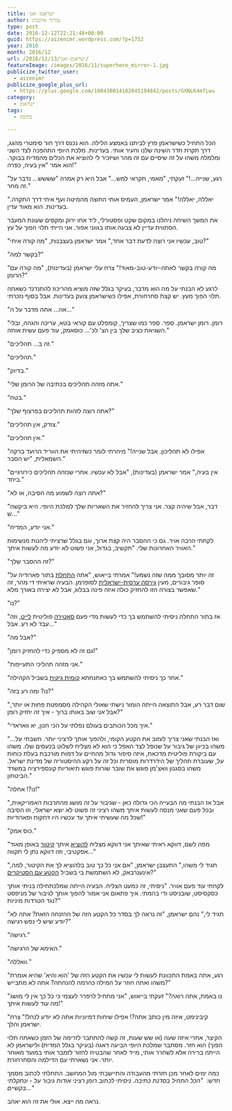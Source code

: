 ```yaml
---
title: ישראמן ואני
author: נמרוד איזנברג
type: post
date: 2016-12-12T22:21:48+00:00
guid: https://aizenimr.wordpress.com/?p=1752
year: 2016
month: 2016/12
url: /2016/12/13/ישראמן-ואני/
featureImage: /images/2016/11/superhero_mirror-1.jpg
publicize_twitter_user:
  - aizenimr
publicize_google_plus_url:
  - https://plus.google.com/108430814102045194842/posts/GXNLK4mfLwu
category:
  - ישראמן
tags:
  - כתיבה

---
```

הכל התחיל כשישראמן פרץ לביתנו באמצע הלילה. הוא נכנס דרך חור סימטרי מהגג, דרך תקרת חדר השינה שלנו והעיר אותי. בעדינות. מלכת היופי התהפכה לצד השני ומלמלה משהו על זה שיסיים עם זה מהר ושיזכיר לי להוציא את הכלים מהמדיח בבוקר. הוא אמר "אין בעיה, כפרה!"

"רגע, שנייה...!" זעקתי, "מאמי, תקראי למש..." אבל היא רק אמרה "שששש... נדבר על זה מחר."

"יאללה, יאללה!" אמר ישראמן, העמיס אותי החוצה מהמיטה ועף איתי דרך התקרה. בעדינות. הוא מאוד עדין.

את המשך השיחה ניהלנו במקום שקט ופסטורלי, ליד אחו ירוק ומקסים שעונת המעבר הסתווית עדיין לא צבעה אותו בגווני אפור. אני הייתי תלוי הפוך על עץ.

"טוב, עכשיו אני רוצה לדעת דבר אחד," אמר ישראמן בעצבנות, "מה קורה איתי?"

"בקשר למה?"

"מה קורה בקשר לאתה-יודע-טוב-מאוד!" צרח עלי ישראמן (בעדינות), "מה קורה עם הרומן?"

לרגע לא הבנתי על מה הוא מדבר, בעיקר בגלל שזה מוציא מהריכוז להתנדנד כשאתה תלוי הפוך מעץ. יש קצת סחרחורת, אפילו כשישראמן צועק בעדינות. אבל בסוף נזכרתי.

"אה... אתה מדבר על ה..."

"רומן. רומן ישראמן. ספר. ספר כמו שצריך, קומפלט עם קוראי בטא, עריכה והגהה, ובלי השגיאת כציב שלך בין הצ' לכ'... כוסאמק, עוד פעם עשית אותה."

"זה ב... תהליכים."

"תהליכים."

"בדיוק."

"אתה מזהה תהליכים בכתיבה של הרומן שלי."

"בטח."

"אתה רוצה לזהות תהליכים בפרצוף שלך?"

"צודק, אין תהליכים."

"אין תהליכים."

"אפילו לא תהליכון. אבל שנייה!" מיהרתי לומר כשזיהיתי את הווריד הרועד ברקה השמאלית, "יש הסבר."

"אין בעיה," אמר ישראמן (בעדינות), "אבל לא עכשיו. אחרי שנזהה תהליכים כירורגיים ביחד."

"אתה רוצה לשמוע מה הסיבה, או לא?"

"דבר, אבל שיהיה קצר. אני צריך להחזיר את השאריות שלך למלכת היופי. היא ביקשה ש..."

"אני יודע, המדיח."

לקחתי הרבה אויר. גם כי ההסבר היה קצת ארוך, וגם בגלל שרציתי ליהנות מנשימות האוויר האחרונות שלי. "תקשיב, בגדול, אני פשוט לא יודע מה לעשות איתך."

"זה ההסבר שלך?"

"זה יותר מסובך ממה שזה נשמע!" אמרתי בייאוש, "אתה [התחלת][1] בתור פארודיה על סופר גיבורים, מעין [גירסה ערסית-ישראלית][2] לסופרמן. הבעיה שראיתי די מהר, זה שאפשר בצורה הזו להחזיק כולה איזה פינה בבלוג, אבל לא יצירה באורך מלא."

"נו?"

"אז בתור התחלה ניסיתי להשתמש בך כדי לעשות מדי פעם [סאטירה][3] פוליטית [לייט][4], וזה עבד לא רע. אבל..."

"אבל מה?"

"גם זה לא מספיק כדי להחזיק רומן!"

"אני מזהה תהליכי התעייפות."

"אחר כך ניסיתי להשתמש בך כאתנחתא [קומית גיקית][5] בשביל הקהילה."

"נו? ומה רע בזה?"

"שום דבר רע, אבל התוצאה הייתה הומור נישתי שאולי הקהילה מסמפטת פחות או יותר, אבל _אני_ שוב באותו ברוך - איך זה יחזיק רומן?"

"איך מכל הכותבים בעולם נפלתי על הכי חנון, יא וואראדי."

"...ואז הבנתי שאני צריך לעזוב את הקטע הקומי, ולהפוך אותך לרציני יותר. חשבתי על משהו בכיוון של גיבור על שנופל לצד האפל כי הוא לא מצליח לשלוט בכעסים שלו. משהו עם ביקורת פוליטית מדכאת, איזה סיפור גדול מהחיים על דמות מורכבת בעלת כוחות על, שעוברת תהליך של הידרדרות מוסרית וכל זה על רקע ההיסטוריה של מדינת ישראל. משהו בסגנון וואצ'מן פוגש את שובר שורות פוגש תיאוריות קונספירציה במשרד הביטחון."

"נו?! אחלה!"

"אבל אז הבנתי מה הבעייה הכי גדולה כאן - שגיבור על זה מושג _מהתרבות האמריקאית_, ובכל פעם שאני מנסה לעשות איתך משהו רציני זה פשוט לא יוצא ישראלי, וזו הסיבה שכל מה שעשיתי איתך עד עכשיו היו דחקות ופארודיות!"

"כוס אמק."

"מפה לשם, דווקא ראיתי שאיתך אני דווקא מצליח [להוציא][6] איתך [קיטור][7] באופן מאוד אפקטיבי, וזה דווקא נתן לי תקווה..."

"תגיד לי משהו," התעצבן ישראמן, "אם אני כל כך טוב בלהוציא לך את הקיטור, למה, אינענרבאק, לא השתמשת בי בשביל [הקטע עם הסטיקרים][8]?"

לקחתי עוד פעם אוויר. "ניסיתי, זה כמעט הצליח. הבעיה הייתה שמלכתחילה בניתי אותך כסקסיסט, שובניסט ודי בהמתי. איך פתאום אני אמור להפוך אותך לגיבור של מניפסט נגד הטרדות מיניות?"

"תגיד לי," נהם ישראמן, "זה נראה לך בסדר כל הקטע הזה של ההזנחה הזאת? אתה לא יודע שיש לי נפש רגישה?"

"רגישה."

"האימא של הרגישה."

"וואללה."

"רגע, אתה באמת התכוונת לעשות לי עכשיו את הקטע הזה של 'הוא והיא' שהיא אומרת משהו ואתה חוזר על המילה כהרמה להנחתה? אתה לא מתבייש?"

"נו באמת, אתה רואה?" זעקתי בייאוש, "אני מתחיל לרפרר לעצמי כי כל כך אין לי מושג מה עוד לעשות איתך!"

"קיבינימט, איזה מין כותב אתה?! אפילו שיחות דמיוניות אתה לא יודע לנהל!" צרח ישראמן והלך.

הקיצר, אחרי איזה שעה (או שש שעות, זה קשה להתחבר לזרימה של הזמן כשאתה תלוי הפוך) הוא חזר. מסתבר שמלכת היופי הביעה דאגה (בעיקר בגלל המדיח) ולישראמן לא הייתה ברירה אלא לשחרר אותי, מייד לאחר שהבטיח לחזור לזמבר אותי במועד מאוחר יותר. אני נשארתי עם הדילמה והסחרחורת.

כמה ימים לאחר מכן חזרתי מהעבודה והתיישבתי מול המחשב. התחלתי לכתוב מסמך חדש:  _"הכל התחיל בסדנת כתיבה. ניסיתי לכתוב רומן רציני אודות גיבור על - ונתקלתי בקשיים..."_

נראה מה ייצא. אולי את זה הוא יאהב.

 [1]: /2016/01/06/%d7%99%d7%a9%d7%a8%d7%90%d7%9e%d7%9f/
 [2]: /2016/01/11/%d7%99%d7%a9%d7%a8%d7%90%d7%9e%d7%9f-%d7%95%d7%94%d7%9e%d7%99%d7%9d-%d7%94%d7%9b%d7%91%d7%93%d7%99%d7%9d/
 [3]: /2016/01/12/%d7%99%d7%a9%d7%a8%d7%90-%d7%a9%d7%a0%d7%95%d7%a8/
 [4]: /2016/02/19/%d7%99%d7%a9%d7%a8%d7%90%d7%9e%d7%9f-%d7%95%d7%94%d7%94%d7%a9%d7%92%d7%97%d7%94-%d7%94%d7%a2%d7%9c%d7%99%d7%95%d7%a0%d7%94/
 [5]: /2016/04/13/%d7%99%d7%a9%d7%a8%d7%90-%d7%9b%d7%a0%d7%a1/
 [6]: /2016/09/10/%d7%99%d7%a9%d7%a8%d7%90%d7%9e%d7%9f-%d7%95%d7%a0%d7%a7%d7%9e%d7%aa-%d7%94%d7%98%d7%a1%d7%a7-%d7%9e%d7%a0%d7%92%d7%a8/
 [7]: /2016/10/11/%d7%99%d7%a9%d7%a8%d7%90-%d7%a1%d7%a4%d7%a7%d7%98%d7%a8%d7%95%d7%9d/
 [8]: /2016/10/24/%d7%a6%d7%95%d7%90%d7%94-%d7%92%d7%a8%d7%a2%d7%99%d7%a0%d7%99%d7%aa/